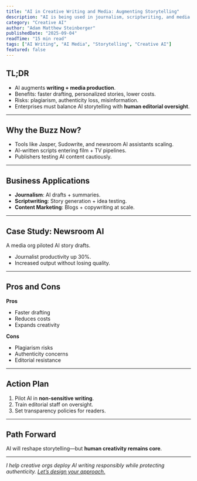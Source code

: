 ```yaml
---
title: "AI in Creative Writing and Media: Augmenting Storytelling"
description: "AI is being used in journalism, scriptwriting, and media production. Learn how enterprises can apply AI responsibly in creative industries."
category: "Creative AI"
author: "Adam Matthew Steinberger"
publishedDate: "2025-09-04"
readTime: "15 min read"
tags: ["AI Writing", "AI Media", "Storytelling", "Creative AI"]
featured: false
---
```


## TL;DR
- AI augments **writing + media production**.  
- Benefits: faster drafting, personalized stories, lower costs.  
- Risks: plagiarism, authenticity loss, misinformation.  
- Enterprises must balance AI storytelling with **human editorial oversight**.  

---

## Why the Buzz Now?

- Tools like Jasper, Sudowrite, and newsroom AI assistants scaling.  
- AI-written scripts entering film + TV pipelines.  
- Publishers testing AI content cautiously.  

---

## Business Applications

- **Journalism**: AI drafts + summaries.  
- **Scriptwriting**: Story generation + idea testing.  
- **Content Marketing**: Blogs + copywriting at scale.  

---

## Case Study: Newsroom AI

A media org piloted AI story drafts.  
- Journalist productivity up 30%.  
- Increased output without losing quality.  

---

## Pros and Cons

**Pros**  
- Faster drafting  
- Reduces costs  
- Expands creativity  

**Cons**  
- Plagiarism risks  
- Authenticity concerns  
- Editorial resistance  

---

## Action Plan

1. Pilot AI in **non-sensitive writing**.  
2. Train editorial staff on oversight.  
3. Set transparency policies for readers.  

---

## Path Forward

AI will reshape storytelling—but **human creativity remains core**.  

---

*I help creative orgs deploy AI writing responsibly while protecting authenticity. [Let’s design your approach.](/services/ai-consulting)*
